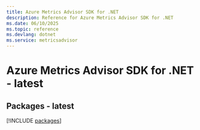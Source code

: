 ```yaml
---
title: Azure Metrics Advisor SDK for .NET
description: Reference for Azure Metrics Advisor SDK for .NET
ms.date: 06/10/2025
ms.topic: reference
ms.devlang: dotnet
ms.service: metricsadvisor
---
```

# Azure Metrics Advisor SDK for .NET - latest
## Packages - latest
[!INCLUDE [packages](metrics-advisor-index.md)]